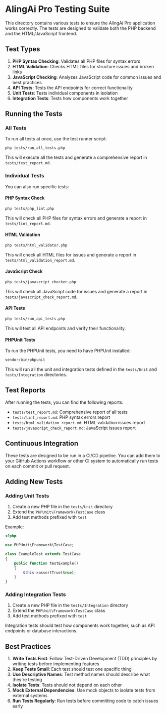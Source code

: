 # AlingAi Pro Testing Suite

This directory contains various tests to ensure the AlingAi Pro application works correctly. The tests are designed to validate both the PHP backend and the HTML/JavaScript frontend.

## Test Types

1. **PHP Syntax Checking**: Validates all PHP files for syntax errors
2. **HTML Validation**: Checks HTML files for structure issues and broken links
3. **JavaScript Checking**: Analyzes JavaScript code for common issues and best practices
4. **API Tests**: Tests the API endpoints for correct functionality
5. **Unit Tests**: Tests individual components in isolation
6. **Integration Tests**: Tests how components work together

## Running the Tests

### All Tests

To run all tests at once, use the test runner script:

```bash
php tests/run_all_tests.php
```

This will execute all the tests and generate a comprehensive report in `tests/test_report.md`.

### Individual Tests

You can also run specific tests:

#### PHP Syntax Check

```bash
php tests/php_lint.php
```

This will check all PHP files for syntax errors and generate a report in `tests/lint_report.md`.

#### HTML Validation

```bash
php tests/html_validator.php
```

This will check all HTML files for issues and generate a report in `tests/html_validation_report.md`.

#### JavaScript Check

```bash
php tests/javascript_checker.php
```

This will check all JavaScript code for issues and generate a report in `tests/javascript_check_report.md`.

#### API Tests

```bash
php tests/run_api_tests.php
```

This will test all API endpoints and verify their functionality.

#### PHPUnit Tests

To run the PHPUnit tests, you need to have PHPUnit installed:

```bash
vendor/bin/phpunit
```

This will run all the unit and integration tests defined in the `tests/Unit` and `tests/Integration` directories.

## Test Reports

After running the tests, you can find the following reports:

- `tests/test_report.md`: Comprehensive report of all tests
- `tests/lint_report.md`: PHP syntax errors report
- `tests/html_validation_report.md`: HTML validation issues report
- `tests/javascript_check_report.md`: JavaScript issues report

## Continuous Integration

These tests are designed to be run in a CI/CD pipeline. You can add them to your GitHub Actions workflow or other CI system to automatically run tests on each commit or pull request.

## Adding New Tests

### Adding Unit Tests

1. Create a new PHP file in the `tests/Unit` directory
2. Extend the `PHPUnit\Framework\TestCase` class
3. Add test methods prefixed with `test`

Example:

```php
<?php

use PHPUnit\Framework\TestCase;

class ExampleTest extends TestCase
{
    public function testExample()
    {
        $this->assertTrue(true);
    }
}
```

### Adding Integration Tests

1. Create a new PHP file in the `tests/Integration` directory
2. Extend the `PHPUnit\Framework\TestCase` class
3. Add test methods prefixed with `test`

Integration tests should test how components work together, such as API endpoints or database interactions.

## Best Practices

1. **Write Tests First**: Follow Test-Driven Development (TDD) principles by writing tests before implementing features
2. **Keep Tests Small**: Each test should test one specific thing
3. **Use Descriptive Names**: Test method names should describe what they're testing
4. **Isolate Tests**: Tests should not depend on each other
5. **Mock External Dependencies**: Use mock objects to isolate tests from external systems
6. **Run Tests Regularly**: Run tests before committing code to catch issues early 